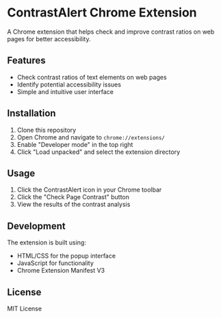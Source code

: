 # ContrastAlert Chrome Extension

A Chrome extension that helps check and improve contrast ratios on web pages for better accessibility.

## Features

- Check contrast ratios of text elements on web pages
- Identify potential accessibility issues
- Simple and intuitive user interface

## Installation

1. Clone this repository
2. Open Chrome and navigate to `chrome://extensions/`
3. Enable "Developer mode" in the top right
4. Click "Load unpacked" and select the extension directory

## Usage

1. Click the ContrastAlert icon in your Chrome toolbar
2. Click the "Check Page Contrast" button
3. View the results of the contrast analysis

## Development

The extension is built using:
- HTML/CSS for the popup interface
- JavaScript for functionality
- Chrome Extension Manifest V3

## License

MIT License 